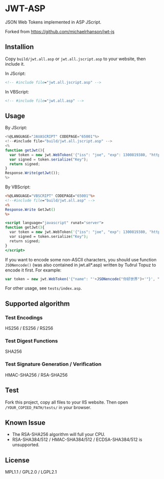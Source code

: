 JWT-ASP
=======

JSON Web Tokens implemented in ASP JScript.

Forked from https://github.com/michaelrhanson/jwt-js

## Installion

Copy ``build/jwt.all.asp`` or ``jwt.all.jscript.asp`` to your website, then include it.

In JScript: 
```asp
<!-- #include file="jwt.all.jscript.asp" -->
```

In VBScript:
```asp
<!-- #include file="jwt.all.asp" -->
```

## Usage

By JScript: 
```javascript
<%@LANGUAGE="JAVASCRIPT" CODEPAGE="65001"%>
<!--#include file="build/jwt.all.jscript.asp" -->
<%
function getJwt(){
  var token = new jwt.WebToken('{"iss": "joe", "exp": 1300819380, "http://example.com/is_root": true}', '{"typ":"JWT", "alg":"HS256"}');
  var signed = token.serialize("Key");
  return signed;
}
Response.Write(getJwt());
%>
```

By VBScript:
```asp
<%@LANGUAGE="VBSCRIPT" CODEPAGE="65001"%>
<!--#include file="build/jwt.all.asp" -->
<%
Response.Write GetJwt()
%>

<script language="javascript" runat="server">
function getJwt(){
  var token = new jwt.WebToken('{"iss": "joe", "exp": 1300819380, "http://example.com/is_root": true}', '{"typ":"JWT", "alg":"HS256"}');
  var signed = token.serialize("Key");
  return signed;
}
</script>
```

If you want to encode some non-ASCII characters, you should use function ``JSONencode()`` (was also contained in jwt.all*.asp) written by Tuðrul Topuz to encode it first. For example:
```javascript
var token = new jwt.WebToken('{"name": "'+JSONencode("你好世界")+'"}', "{\"typ\":\"JWT\",\"alg\":\"HS256\"}");
```

For other usage, see ``tests/index.asp``.

## Supported algorithm

### Test Encodings
HS256  / ES256 / RS256

### Test Digest Functions

SHA256

### Test Signature Generation / Verification

HMAC-SHA256 / RSA-SHA256

## Test

Fork this project, copy all files to your IIS website. Then open ``/YOUR_COPIED_PATH/tests/`` in your browser.

## Known Issue

* The RSA-SHA256 algorithm will full your CPU.
* RSA-SHA384/512 / HMAC-SHA384/512 / ECDSA-SHA384/512 is unsupported.

## License

MPL1.1 / GPL2.0 / LGPL2.1

